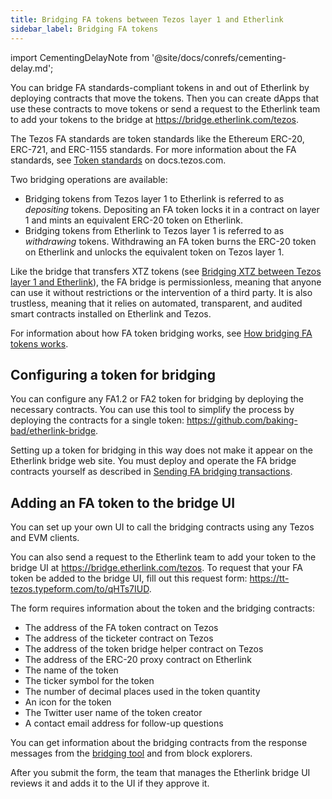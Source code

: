 ```yaml
---
title: Bridging FA tokens between Tezos layer 1 and Etherlink
sidebar_label: Bridging FA tokens
---
```


import CementingDelayNote from '@site/docs/conrefs/cementing-delay.md';

You can bridge FA standards-compliant tokens in and out of Etherlink by deploying contracts that move the tokens.
Then you can create dApps that use these contracts to move tokens or send a request to the Etherlink team to add your tokens to the bridge at https://bridge.etherlink.com/tezos.

The Tezos FA standards are token standards like the Ethereum ERC-20, ERC-721, and ERC-1155 standards.
For more information about the FA standards, see [Token standards](https://docs.tezos.com/architecture/tokens#token-standards) on docs.tezos.com.

Two bridging operations are available:

- Bridging tokens from Tezos layer 1 to Etherlink is referred to as _depositing_ tokens.
Depositing an FA token locks it in a contract on layer 1 and mints an equivalent ERC-20 token on Etherlink.
- Bridging tokens from Etherlink to Tezos layer 1 is referred to as _withdrawing_ tokens.
Withdrawing an FA token burns the ERC-20 token on Etherlink and unlocks the equivalent token on Tezos layer 1.

Like the bridge that transfers XTZ tokens (see [Bridging XTZ between Tezos layer 1 and Etherlink](/bridging/bridging-tezos)), the FA bridge is permissionless, meaning that anyone can use it without restrictions or the intervention of a third party.
It is also trustless, meaning that it relies on automated, transparent, and audited smart contracts installed on Etherlink and Tezos.

<CementingDelayNote />

For information about how FA token bridging works, see [How bridging FA tokens works](/bridging/bridging-fa-how).

## Configuring a token for bridging

You can configure any FA1.2 or FA2 token for bridging by deploying the necessary contracts.
You can use this tool to simplify the process by deploying the contracts for a single token: https://github.com/baking-bad/etherlink-bridge.

Setting up a token for bridging in this way does not make it appear on the Etherlink bridge web site.
You must deploy and operate the FA bridge contracts yourself as described in [Sending FA bridging transactions](/bridging/bridging-fa-transactions).

## Adding an FA token to the bridge UI

You can set up your own UI to call the bridging contracts using any Tezos and EVM clients.

You can also send a request to the Etherlink team to add your token to the bridge UI at https://bridge.etherlink.com/tezos.
To request that your FA token be added to the bridge UI, fill out this request form: https://tt-tezos.typeform.com/to/qHTs7IUD.

The form requires information about the token and the bridging contracts:

- The address of the FA token contract on Tezos
- The address of the ticketer contract on Tezos
- The address of the token bridge helper contract on Tezos
- The address of the ERC-20 proxy contract on Etherlink
- The name of the token
- The ticker symbol for the token
- The number of decimal places used in the token quantity
- An icon for the token
- The Twitter user name of the token creator
- A contact email address for follow-up questions

You can get information about the bridging contracts from the response messages from the [bridging tool](https://github.com/baking-bad/etherlink-bridge) and from block explorers.

After you submit the form, the team that manages the Etherlink bridge UI reviews it and adds it to the UI if they approve it.
